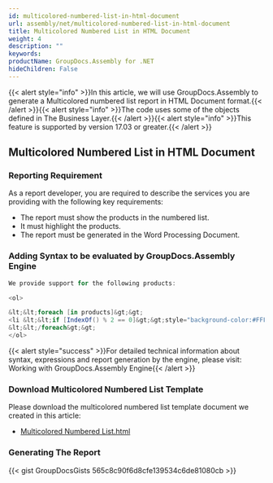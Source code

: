 ```yaml
---
id: multicolored-numbered-list-in-html-document
url: assembly/net/multicolored-numbered-list-in-html-document
title: Multicolored Numbered List in HTML Document
weight: 4
description: ""
keywords: 
productName: GroupDocs.Assembly for .NET
hideChildren: False
---
```

{{< alert style="info" >}}In this article, we will use GroupDocs.Assembly to generate a Multicolored numbered list report in HTML Document format.{{< /alert >}}{{< alert style="info" >}}The code uses some of the objects defined in The Business Layer.{{< /alert >}}{{< alert style="info" >}}This feature is supported by version 17.03 or greater.{{< /alert >}}

## Multicolored Numbered List in HTML Document

### Reporting Requirement

As a report developer, you are required to describe the services you are providing with the following key requirements:

*   The report must show the products in the numbered list.
*   It must highlight the products.
*   The report must be generated in the Word Processing Document.

### Adding Syntax to be evaluated by GroupDocs.Assembly Engine

```csharp
We provide support for the following products:

<ol>

&lt;&lt;foreach [in products]&gt;&gt;
<li &lt;&lt;if [IndexOf() % 2 == 0]&gt;&gt;style="background-color:#FFF8DC"&lt;&lt;/if&gt;&gt;>&lt;&lt;[ProductName]&gt;&gt;</li>
&lt;&lt;/foreach&gt;&gt;
</ol>

```

{{< alert style="success" >}}For detailed technical information about syntax, expressions and report generation by the engine, please visit: Working with GroupDocs.Assembly Engine{{< /alert >}}

### Download Multicolored Numbered List Template

Please download the multicolored numbered list template document we created in this article:

*   [Multicolored Numbered List.html](https://github.com/groupdocs-assembly/GroupDocs.Assembly-for-.NET/blob/master/Examples/Data/Source/HTML%20Templates/Multicolored%20Numbered%20List.html?raw=true)

### Generating The Report

{{< gist GroupDocsGists 565c8c90f6d8cfe139534c6de81080cb >}}


